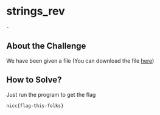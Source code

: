 # strings_rev
`-`

## About the Challenge
We have been given a file (You can download the file [here](nicc-rev-jokes))

## How to Solve?
Just run the program to get the flag

```
nicc{flag-this-folks}
```